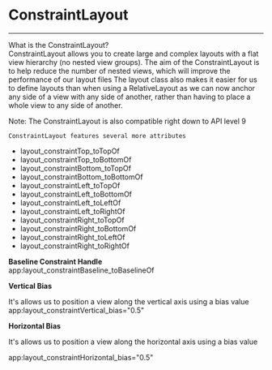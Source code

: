 # ConstraintLayout 
---
What is the ConstraintLayout?<br/>
ConstraintLayout allows you to create large and complex layouts with a flat view hierarchy (no nested view groups).
The aim of the ConstraintLayout is to help reduce the number of nested views, which will improve the performance of our layout files
The layout class also makes it easier for us to define layouts than when using a RelativeLayout as we can now anchor any side of a view with any side of another, rather than having to place a whole view to any side of another.

Note: The ConstraintLayout is also compatible right down to API level 9

`ConstraintLayout features several more attributes`
* layout_constraintTop_toTopOf
* layout_constraintTop_toBottomOf
* layout_constraintBottom_toTopOf
* layout_constraintBottom_toBottomOf
* layout_constraintLeft_toTopOf
* layout_constraintLeft_toBottomOf
* layout_constraintLeft_toLeftOf
* layout_constraintLeft_toRightOf
* layout_constraintRight_toTopOf
* layout_constraintRight_toBottomOf
* layout_constraintRight_toLeftOf
* layout_constraintRight_toRightOf

**Baseline Constraint Handle**<br/>
 app:layout_constraintBaseline_toBaselineOf

**Vertical Bias**<br/>

It's allows us to position a view along the vertical axis using a bias value
app:layout_constraintVertical_bias="0.5"<br/>

**Horizontal Bias**<br/>

It's allows us to position a view along the horizontal axis using a bias value

app:layout_constraintHorizontal_bias="0.5"
